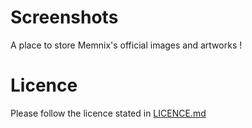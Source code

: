 # Screenshots

A place to store Memnix's official images and artworks !

# Licence

Please follow the licence stated in [LICENCE.md](LICENCE.md)
